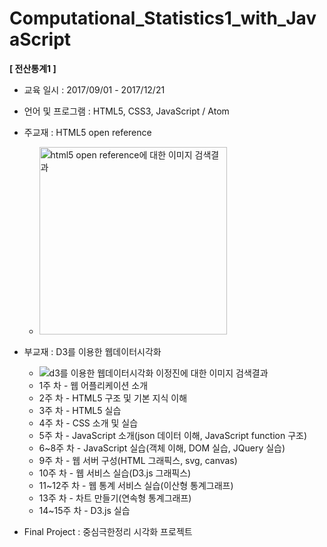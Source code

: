 # Computational_Statistics1_with_JavaScript
**[ 전산통계1 ]**

- 교육 일시 : 2017/09/01 - 2017/12/21
- 언어 및 프로그램 : HTML5, CSS3, JavaScript / Atom
- 주교재 : HTML5 open reference
  - <img src="https://image.slidesharecdn.com/html5openreference20111125-111128074313-phpapp01/95/html5-open-reference-20111125korean-1-728.jpg?cb=1322473973" alt="html5 open reference에 대한 이미지 검색결과" width="300" />



- 부교재 : D3를 이용한 웹데이터시각화
  - ![d3를 이용한 웹데이터시각화 이정진에 대한 이미지 검색결과](http://pay.docuhut.com/pub/media/catalog/product/d/a/data-visualization.png)
  - 1주 차 - 웹 어플리케이션 소개
  - 2주 차 - HTML5 구조 및 기본 지식 이해
  - 3주 차 - HTML5 실습
  - 4주 차 - CSS 소개 및 실습
  - 5주 차 - JavaScript 소개(json 데이터 이해, JavaScript function 구조)
  - 6~8주 차 - JavaScript 실습(객체 이해, DOM 실습, JQuery 실습)
  - 9주 차 - 웹 서버 구성(HTML 그래픽스, svg, canvas)
  - 10주 차 - 웹 서비스 실습(D3.js 그래픽스)
  - 11~12주 차 - 웹 통계 서비스 실습(이산형 통계그래프)
  - 13주 차 - 차트 만들기(연속형 통계그래프)
  - 14~15주 차 - D3.js 실습

- Final Project : 중심극한정리 시각화 프로젝트

